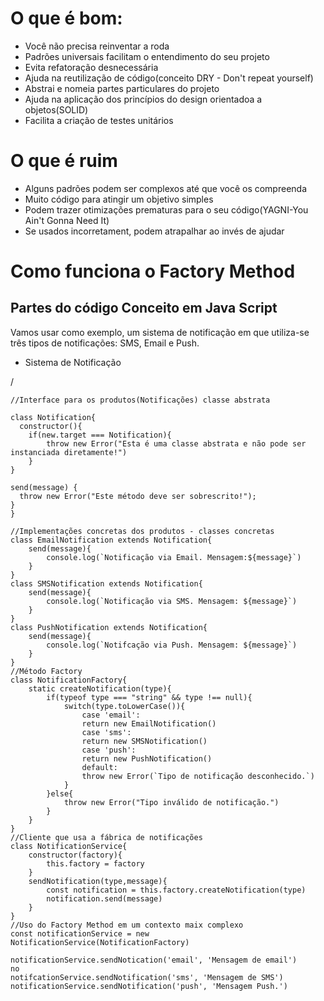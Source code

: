 

# O que é bom:
- Você não precisa reinventar a roda
- Padrões universais facilitam o entendimento do seu projeto
- Evita refatoração desnecessária
- Ajuda na reutilização de código(conceito DRY - Don't repeat yourself)
- Abstrai e nomeia partes particulares do projeto
- Ajuda na aplicação dos princípios do design orientadoa a objetos(SOLID)
- Facilita a criação de testes unitários
# O que é ruim
- Alguns padrões podem ser complexos até que você os compreenda
- Muito código para atingir um objetivo simples
- Podem trazer otimizações prematuras para o seu código(YAGNI-You Ain't Gonna Need It)
- Se usados incorretament, podem atrapalhar ao invés de ajudar

# Como funciona o Factory Method

## Partes do código Conceito em Java Script

Vamos usar como exemplo, um sistema de notificação em que utiliza-se três tipos de notificações: SMS, Email e Push.

- Sistema de Notificação

/
  
    
    
    //Interface para os produtos(Notificações) classe abstrata
    
    class Notification{
      constructor(){
        if(new.target === Notification){
            throw new Error("Esta é uma classe abstrata e não pode ser instanciada diretamente!")
        }
    }
    
    send(message) {
      throw new Error("Este método deve ser sobrescrito!");
    }
    }

    //Implementações concretas dos produtos - classes concretas
    class EmailNotification extends Notification{
        send(message){
            console.log(`Notificação via Email. Mensagem:${message}`)
        }
    }
    class SMSNotification extends Notification{
        send(message){
            console.log(`Notificação via SMS. Mensagem: ${message}`)
        }
    }
    class PushNotification extends Notification{
        send(message){
            console.log(`Notifcação via Push. Mensagem: ${message}`)
        }
    }
    //Método Factory
    class NotificationFactory{
        static createNotification(type){
            if(typeof type === "string" && type !== null){
                switch(type.toLowerCase()){
                    case 'email':
                    return new EmailNotification()
                    case 'sms':
                    return new SMSNotification()
                    case 'push':
                    return new PushNotification()
                    default:
                    throw new Error(`Tipo de notificação desconhecido.`)
                }
            }else{
                throw new Error("Tipo inválido de notificação.")
            }
        }
    }
    //Cliente que usa a fábrica de notificações
    class NotificationService{
        constructor(factory){
            this.factory = factory
        }
        sendNotification(type,message){
            const notification = this.factory.createNotification(type)
            notification.send(message)
        }
    }
    //Uso do Factory Method em um contexto maix complexo
    const notificationService = new NotificationService(NotificationFactory)

    notificationService.sendNotication('email', 'Mensagem de email')
    no
    notifcationService.sendNotification('sms', 'Mensagem de SMS')
    notificationService.sendNotification('push', 'Mensagem Push.')
  
  
 
 
    
  